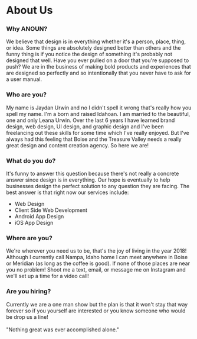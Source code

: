 # About Us

### Why <span class="anoun-title">ANOUN</span>?

We believe that design is in everything whether it's a person, place,
thing, or idea. Some things are absolutely designed better than others and
the funny thing is if you notice the design of something it's probably not
designed that well. Have you ever pulled on a door that you're supposed to
push? We are in the business of making bold products and experiences that
are designed so perfectly and so intentionally that you never have to ask
for a user manual.

### Who are you?

My name is Jaydan Urwin and no I didn't spell it wrong that's really how
you spell my name. I'm a born and raised Idahoan. I am married to the
beautiful, one and only Leana Urwin. Over the last 6 years I have learned
brand design, web design, UI design, and graphic design and I've been
freelancing out these skills for some time which I've really enjoyed. But
I've always had this feeling that Boise and the Treasure Valley needs a
really great design and content creation agency. So here we are!

### What do you do?

It's funny to answer this question because there's not really a concrete
answer since design is in everything. Our hope is eventually to help
businesses design the perfect solution to any question they are facing.
The best answer is that right now our services include:

- Web Design
- Client Side Web Development
- Android App Design
- iOS App Design

### Where are you?

We're wherever you need us to be, that's the joy of living in the year
2018! Although I currently call Nampa, Idaho home I can meet anywhere in
Boise or Meridian (as long as the coffee is good). If none of those places
are near you no problem! Shoot me a text, email, or message me on
Instagram and we'll set up a time for a video call!

### Are you hiring?

Currently we are a one man show but the plan is that it won't stay that
way forever so if you yourself are interested or you know someone who
would be drop us a line!
<br />
<br />
"Nothing great was ever accomplished alone."
